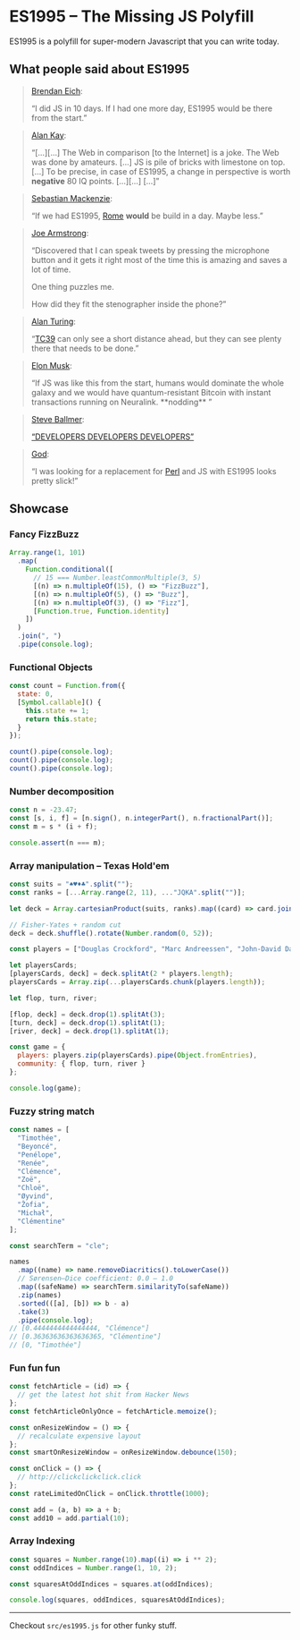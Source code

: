 # ES1995 – The Missing JS Polyfill

ES1995 is a polyfill for super-modern Javascript that you can write today.

## What people said about ES1995

> [Brendan Eich](https://twitter.com/BrendanEich):
>
> “I did JS in 10 days. If I had one more day, ES1995 would be there from the start.”

> [Alan Kay](https://en.wikiquote.org/wiki/Alan_Kay):
>
> “[…][…] The Web in comparison [to the Internet] is a joke. The Web was done by amateurs. […] JS is pile of bricks with limestone on top. […] To be precise, in case of ES1995, a change in perspective is worth **negative** 80 IQ points. […][…] […]”

> [Sebastian Mackenzie](https://twitter.com/sebmck):
>
> “If we had ES1995, [Rome](https://github.com/rome/tools) **would** be build in a day. Maybe less.”

> [Joe Armstrong](https://twitter.com/joeerl):
>
> “Discovered that I can speak tweets by pressing the microphone button and it gets it right most of the time this is amazing and saves a lot of time.
>
> One thing puzzles me.
>
> How did they fit the stenographer inside the phone?”

> [Alan Turing](https://en.wikipedia.org/wiki/Alan_Turing):
>
> “[TC39](https://tc39.es) can only see a short distance ahead, but they can see plenty there that needs to be done.”

> [Elon Musk](https://twitter.com/elonmusk):
>
> “If JS was like this from the start, humans would dominate the whole galaxy and we would have quantum-resistant Bitcoin with instant transactions running on Neuralink. \*\*nodding\*\* ”

> [Steve Ballmer](https://www.youtube.com/watch?v=KMU0tzLwhbE):
>
> [“DEVELOPERS DEVELOPERS DEVELOPERS”](https://www.youtube.com/watch?v=KMU0tzLwhbE)

> [God](https://xkcd.com/224/):
>
> “I was looking for a replacement for [Perl](https://xkcd.com/224/) and JS with ES1995 looks pretty slick!”

## Showcase

### Fancy FizzBuzz

```js
Array.range(1, 101)
  .map(
    Function.conditional([
      // 15 === Number.leastCommonMultiple(3, 5)
      [(n) => n.multipleOf(15), () => "FizzBuzz"],
      [(n) => n.multipleOf(5), () => "Buzz"],
      [(n) => n.multipleOf(3), () => "Fizz"],
      [Function.true, Function.identity]
    ])
  )
  .join(", ")
  .pipe(console.log);
```

### Functional Objects

```js
const count = Function.from({
  state: 0,
  [Symbol.callable]() {
    this.state += 1;
    return this.state;
  }
});

count().pipe(console.log);
count().pipe(console.log);
count().pipe(console.log);
```

### Number decomposition

```js
const n = -23.47;
const [s, i, f] = [n.sign(), n.integerPart(), n.fractionalPart()];
const m = s * (i + f);

console.assert(n === m);
```

### Array manipulation – Texas Hold'em

```js
const suits = "♠♥♦♣".split("");
const ranks = [...Array.range(2, 11), ..."JQKA".split("")];

let deck = Array.cartesianProduct(suits, ranks).map((card) => card.join(""));

// Fisher-Yates + random cut
deck = deck.shuffle().rotate(Number.random(0, 52));

const players = ["Douglas Crockford", "Marc Andreessen", "John-David Dalton"];

let playersCards;
[playersCards, deck] = deck.splitAt(2 * players.length);
playersCards = Array.zip(...playersCards.chunk(players.length));

let flop, turn, river;

[flop, deck] = deck.drop(1).splitAt(3);
[turn, deck] = deck.drop(1).splitAt(1);
[river, deck] = deck.drop(1).splitAt(1);

const game = {
  players: players.zip(playersCards).pipe(Object.fromEntries),
  community: { flop, turn, river }
};

console.log(game);
```

### Fuzzy string match

```js
const names = [
  "Timothée",
  "Beyoncé",
  "Penélope",
  "Renée",
  "Clémence",
  "Zoë",
  "Chloë",
  "Øyvind",
  "Žofia",
  "Michał",
  "Clémentine"
];

const searchTerm = "cle";

names
  .map((name) => name.removeDiacritics().toLowerCase())
  // Sørensen–Dice coefficient: 0.0 – 1.0
  .map((safeName) => searchTerm.similarityTo(safeName))
  .zip(names)
  .sorted(([a], [b]) => b - a)
  .take(3)
  .pipe(console.log);
// [0.4444444444444444, "Clémence"]
// [0.36363636363636365, "Clémentine"]
// [0, "Timothée"]
```

### Fun fun fun

```js
const fetchArticle = (id) => {
  // get the latest hot shit from Hacker News
};
const fetchArticleOnlyOnce = fetchArticle.memoize();
```

```js
const onResizeWindow = () => {
  // recalculate expensive layout
};
const smartOnResizeWindow = onResizeWindow.debounce(150);
```

```js
const onClick = () => {
  // http://clickclickclick.click
};
const rateLimitedOnClick = onClick.throttle(1000);
```

```js
const add = (a, b) => a + b;
const add10 = add.partial(10);
```

### Array Indexing

```js
const squares = Number.range(10).map((i) => i ** 2);
const oddIndices = Number.range(1, 10, 2);

const squaresAtOddIndices = squares.at(oddIndices);

console.log(squares, oddIndices, squaresAtOddIndices);
```

---

Checkout `src/es1995.js` for other funky stuff.

